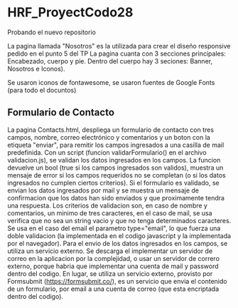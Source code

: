# HRF_ProyectCodo28
Probando el nuevo repositorio

La pagina llamada "Nosotros" es la utilizada para crear el diseño responsive pedido en el punto 5 del TP
La pagina cuanta con 3 secciones principales: Encabezado, cuerpo y pie. Dentro del cuerpo hay 3 seciones: Banner, Nosotros e Iconos).

Se usaron iconos de fontawesome, se usaron fuentes de Google Fonts (para todo el docuntos)



## Formulario de Contacto
La pagina Contacts.html, despliega un formulario de contacto con tres campos, nombre, correo electrónico y comentarios y un boton con la etiqueta "enviar", para remitir los campos ingresados a una casilla de mail predefinida.
Con un script (funcion validarFormulario() en el archivo validacion.js), se validan los datos ingresados en los campos.
La funcion devuelve un bool (true si los campos ingresados son validos), muestra un mensaje de error si los campos requeridos no se completan (o si los datos ingresados no cumplen ciertos criterios). Si el formulario es validado, se envian los datos ingresados por mail y se muestra un mensaje de confirmacion que los datos han sido enviados y que proximamente tendra una respuesta.
Los criterios de validacion son, en caso de nombre y comentarios, un minimo de tres caracteres, en el caso de mail, se usa verifica que no sea un string vacio y que no tenga determinados caracteres.
Se usa en el caso del email el parametro type="email", lo que fuerza una doble validacion (la implementada en el codigo javascript y la implementada por el navegador).
Para el envio de los datos ingresados en los campos, se utiliza un servicio externo. Se descarga el implementar un servidor de correo en la aplicacion por la complejidad, o usar un servidor de correro externo, porque habria que implementar una cuenta de mail y password dentro del codigo. En lugar, se utiliza un servicio externo, provisto por Formsubmit (https://formsubmit.co/), es un servicio que envia el contenido de un formulario, por email a una cuenta de correo (que esta encriptada dentro del codigo).